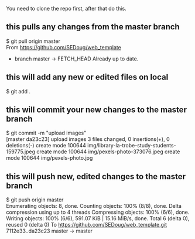 You need to clone the repo first, after that do this.

## this pulls any changes from the master branch

$ git pull origin master  
From https://github.com/SEDoug/web_template
 * branch            master     -> FETCH_HEAD
Already up to date.

## this will add any new or edited files on local

$ git add .

## this will commit your new changes to the master branch
$ git commit -m "upload images"   
[master da23c23] upload images
 3 files changed, 0 insertions(+), 0 deletions(-)
 create mode 100644 img/library-la-trobe-study-students-159775.jpeg
 create mode 100644 img/pexels-photo-373076.jpeg
 create mode 100644 img/pexels-photo.jpg
 
 ## this will push new, edited changes to the master branch
 
 $ git push origin master   
Enumerating objects: 8, done.
Counting objects: 100% (8/8), done.
Delta compression using up to 4 threads
Compressing objects: 100% (6/6), done.
Writing objects: 100% (6/6), 591.07 KiB | 15.16 MiB/s, done.
Total 6 (delta 0), reused 0 (delta 0)
To https://github.com/SEDoug/web_template.git
   7112e33..da23c23  master -> master
